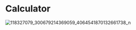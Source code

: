 # Calculator
![118327079_300679214369059_4064541870132661738_n](https://user-images.githubusercontent.com/60378820/90999843-94836080-e5e9-11ea-8439-0ad8182be36e.jpg)
